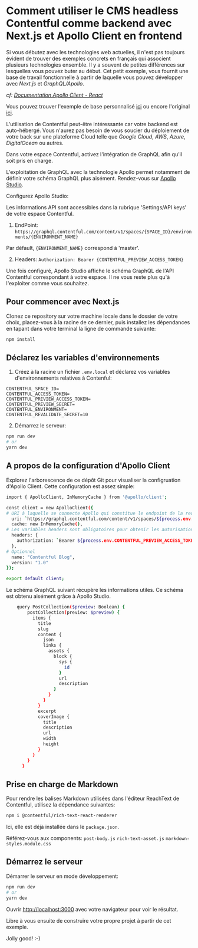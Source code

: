 # Comment utiliser le CMS headless Contentful comme backend avec Next.js et Apollo Client en frontend

Si vous débutez avec les technologies web actuelles, il n'est pas toujours évident de trouver des exemples concrets en français qui associent plusieurs technologies ensemble. Il y a souvent de petites différences sur lesquelles vous pouvez buter au début. Cet petit exemple, vous fournit une base de travail fonctionnelle à partir de laquelle vous pouvez développer avec *Next.js* et *GraphQL/Apollo*.

*cf: [Documentation Apollo Client - React](https://www.apollographql.com/docs/react/)*

Vous pouvez trouver l'exemple de base personnalisé [ici](https://github.com/jercomio/contentful-nextjs-demo) ou encore l'original [ici](https://github.com/vercel/next.js/tree/canary/examples/cms-contentful).

L'utilisation de Contentful peut-être intéressante car votre backend est auto-hébergé. Vous n'aurez pas besoin de vous soucier du déploiement de votre back sur une plateforme Cloud telle que *Google Cloud*, *AWS*, *Azure*, *DigitalOcean* ou autres.

Dans votre espace Contentful, activez l'intégration de GraphQL afin qu'il soit pris en charge.

L'exploitation de GraphQL avec la technologie Apollo permet notamment de définir votre schéma GraphQL plus aisément. Rendez-vous sur [Apollo Studio](https://studio.apollographql.com/sandbox/explorer).

Configurez Apollo Studio:

Les informations API sont accessibles dans la rubrique 'Settings/API keys' de votre espace Contentful.

1. EndPoint: ```https://graphql.contentful.com/content/v1/spaces/{SPACE_ID}/environments/{ENVIRONMENT_NAME}```

Par défault, ```{ENVIRONMENT_NAME}``` correspond à 'master'.

2. Headers:
   ```Authorization: Bearer {CONTENTFUL_PREVIEW_ACCESS_TOKEN}```

Une fois configuré, Apollo Studio affiche le schéma GraphQL de l'API Contentful correspondant à votre espace. Il ne vous reste plus qu'à l'exploiter comme vous souhaitez.


## Pour commencer avec Next.js

Clonez ce repository sur votre machine locale dans le dossier de votre choix, placez-vous à la racine de ce dernier, puis installez les dépendances en tapant dans votre terminal la ligne de commande suivante:

```bash
npm install
```


## Déclarez les variables d'environnements

1. Créez à la racine un fichier ```.env.local``` et déclarez vos variables d'environnements relatives à Contenful:

```
CONTENTFUL_SPACE_ID=
CONTENTFUL_ACCESS_TOKEN=
CONTENTFUL_PREVIEW_ACCESS_TOKEN=
CONTENTFUL_PREVIEW_SECRET=
CONTENTFUL_ENVIRONMENT=
CONTENTFUL_REVALIDATE_SECRET=10
```

2. Démarrez le serveur:

```bash
npm run dev
# or
yarn dev
```

## A propos de la configuration d'Apollo Client

Explorez l'arborescence de ce dépôt Git pour visualiser la configruation d'Apollo Client. Cette configuration est assez simple:

```bash
import { ApolloClient, InMemoryCache } from '@apollo/client';

const client = new ApolloClient({
# URI à laquelle se connecte Apollo qui constitue le endpoint de la requête
  uri: `https://graphql.contentful.com/content/v1/spaces/${process.env.CONTENTFUL_SPACE_ID}/environments/${process.env.CONTENTFUL_ENVIRONMENT}`,
  cache: new InMemoryCache(),
# Les variables headers sont obligatoires pour obtenir les autorisations nécessaires
  headers: {
    authorization: `Bearer ${process.env.CONTENTFUL_PREVIEW_ACCESS_TOKEN}`,
  },
# Optionnel
  name: "Contentful Blog",
  version: "1.0"
});

export default client;
```

Le schéma GraphQL suivant récupère les informations utiles. Ce schéma est obtenu aisément grâce à Apollo Studio.

```bash
    query PostCollection($preview: Boolean) {
        postCollection(preview: $preview) {
          items {
            title
            slug
            content {
              json
              links {
                assets {
                  block {
                    sys {
                      id
                    }
                    url
                    description
                  }
                }
              }
            }
            excerpt
            coverImage {
              title
              description
              url
              width
              height
            }
          }
        }
      }
```

## Prise en charge de Markdown

Pour rendre les balises Markdown utilisées dans l'éditeur ReachText de Contentful, utilisez la dépendance suivantes:

```bash
npm i @contentful/rich-text-react-renderer
```

Ici, elle est déjà installée dans le ```package.json```.

Référez-vous aux components:
```post-body.js```
```rich-text-asset.js```
```markdown-styles.module.css```


## Démarrez le serveur

Démarrer le serveur en mode développement:

```bash
npm run dev
# or
yarn dev
```

Ouvrir [http://localhost:3000](http://localhost:3000) avec votre navigateur pour voir le résultat.

Libre à vous ensuite de construire votre propre projet à partir de cet exemple.

Jolly good! :-)